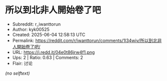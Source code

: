 # 所以到北非人開始卷了吧

- Subreddit: r_iwanttorun
- Author: kyk00525
- Created: 2025-06-04 12:58:13 UTC
- Permalink: https://reddit.com/r/iwanttorun/comments/1l34wiv/所以到北非人開始卷了吧/
- URL: https://i.redd.it/04e0t86jrw4f1.png
- Ups: 2 | Ratio: 0.63 | Comments: 2
- Flair: 讨论

_(no selftext)_
